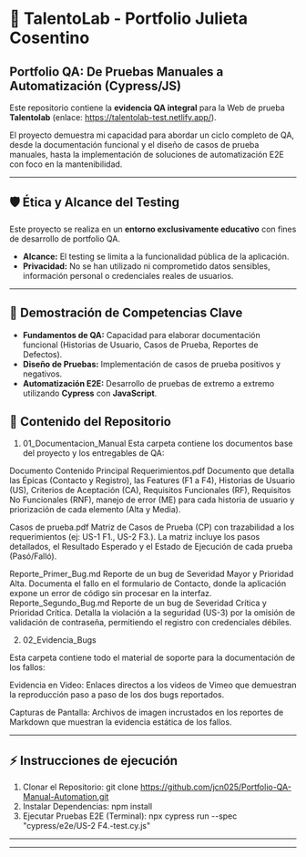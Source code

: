# 🚀 TalentoLab - Portfolio Julieta Cosentino

## Portfolio QA: De Pruebas Manuales a Automatización (Cypress/JS)

Este repositorio contiene la **evidencia QA integral** para la Web de prueba **Talentolab** (enlace: https://talentolab-test.netlify.app/).

El proyecto demuestra mi capacidad para abordar un ciclo completo de QA, desde la documentación funcional y el diseño de casos de prueba manuales, hasta la implementación de soluciones de automatización E2E con foco en la mantenibilidad.

---

## 🛡️ Ética y Alcance del Testing

Este proyecto se realiza en un **entorno exclusivamente educativo** con fines de desarrollo de portfolio QA.

* **Alcance:** El testing se limita a la funcionalidad pública de la aplicación.
* **Privacidad:** No se han utilizado ni comprometido datos sensibles, información personal o credenciales reales de usuarios.

---

## 🎯 Demostración de Competencias Clave

* **Fundamentos de QA:** Capacidad para elaborar documentación funcional (Historias de Usuario, Casos de Prueba, Reportes de Defectos).
* **Diseño de Pruebas:** Implementación de casos de prueba positivos y negativos.
* **Automatización E2E:** Desarrollo de pruebas de extremo a extremo utilizando **Cypress** con **JavaScript**.
  
## 📂 Contenido del Repositorio

1. 01_Documentacion_Manual
Esta carpeta contiene los documentos base del proyecto y los entregables de QA:

Documento	Contenido Principal
Requerimientos.pdf	Documento que detalla las Épicas (Contacto y Registro), las Features (F1 a F4), Historias de Usuario (US), Criterios de Aceptación (CA), Requisitos Funcionales (RF), Requisitos No Funcionales (RNF), manejo de error (ME) para cada historia de usuario y priorización de cada elemento (Alta y Media).

Casos de prueba.pdf	Matriz de Casos de Prueba (CP) con trazabilidad a los requerimientos (ej: US-1 F1., US-2 F3.). La matriz incluye los pasos detallados, el Resultado Esperado y el Estado de Ejecución de cada prueba (Pasó/Falló).

Reporte_Primer_Bug.md	Reporte de un bug de Severidad Mayor y Prioridad Alta. Documenta el fallo en el formulario de Contacto, donde la aplicación expone un error de código sin procesar en la interfaz.
Reporte_Segundo_Bug.md	Reporte de un bug de Severidad Crítica y Prioridad Crítica. Detalla la violación a la seguridad (US-3) por la omisión de validación de contraseña, permitiendo el registro con credenciales débiles.

2. 02_Evidencia_Bugs
   
Esta carpeta contiene todo el material de soporte para la documentación de los fallos:

Evidencia en Video: Enlaces directos a los videos de Vimeo que demuestran la reproducción paso a paso de los dos bugs reportados.

Capturas de Pantalla: Archivos de imagen incrustados en los reportes de Markdown que muestran la evidencia estática de los fallos.

---
## ⚡ Instrucciones de ejecución

1. Clonar el Repositorio:
   git clone https://github.com/jcn025/Portfolio-QA-Manual-Automation.git
2. Instalar Dependencias:
   npm install
3. Ejecutar Pruebas E2E (Terminal):
   npx cypress run --spec "cypress/e2e/US-2 F4.-test.cy.js"


---




---
